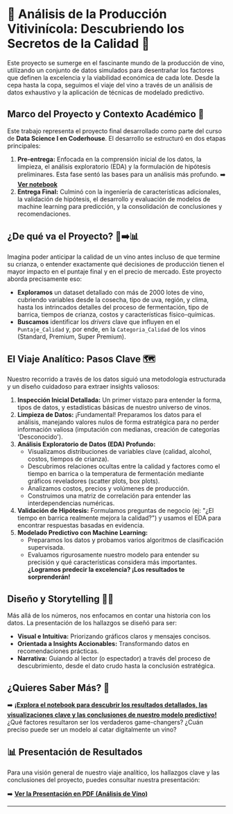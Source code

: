 # 🍷 Análisis de la Producción Vitivinícola: Descubriendo los Secretos de la Calidad 🚀

Este proyecto se sumerge en el fascinante mundo de la producción de vino, utilizando un conjunto de datos simulados para desentrañar los factores que definen la excelencia y la viabilidad económica de cada lote. Desde la cepa hasta la copa, seguimos el viaje del vino a través de un análisis de datos exhaustivo y la aplicación de técnicas de modelado predictivo.

## Marco del Proyecto y Contexto Académico 📝

Este trabajo representa el proyecto final desarrollado como parte del curso de **Data Science I en Coderhouse**. El desarrollo se estructuró en dos etapas principales:

1.  **Pre-entrega:** Enfocada en la comprensión inicial de los datos, la limpieza, el análisis exploratorio (EDA) y la formulación de hipótesis preliminares. Esta fase sentó las bases para un análisis más profundo. ➡️ **[Ver notebook](ProyectoDSParteIAlbornozJuanCruz.ipynb)**
2.  **Entrega Final:** Culminó con la ingeniería de características adicionales, la validación de hipótesis, el desarrollo y evaluación de modelos de machine learning para predicción, y la consolidación de conclusiones y recomendaciones.

## ¿De qué va el Proyecto? 🍇➡️📊

Imagina poder anticipar la calidad de un vino antes incluso de que termine su crianza, o entender exactamente qué decisiones de producción tienen el mayor impacto en el puntaje final y en el precio de mercado. Este proyecto aborda precisamente eso:

*   **Exploramos** un dataset detallado con más de 2000 lotes de vino, cubriendo variables desde la cosecha, tipo de uva, región, y clima, hasta los intrincados detalles del proceso de fermentación, tipo de barrica, tiempos de crianza, costos y características físico-químicas.
*   **Buscamos** identificar los *drivers* clave que influyen en el `Puntaje_Calidad` y, por ende, en la `Categoria_Calidad` de los vinos (Standard, Premium, Super Premium).

## El Viaje Analítico: Pasos Clave 🗺️

Nuestro recorrido a través de los datos siguió una metodología estructurada y un diseño cuidadoso para extraer insights valiosos:

1.  **Inspección Inicial Detallada:** Un primer vistazo para entender la forma, tipos de datos, y estadísticas básicas de nuestro universo de vinos.
2.  **Limpieza de Datos:** ¡Fundamental! Preparamos los datos para el análisis, manejando valores nulos de forma estratégica para no perder información valiosa (imputación con medianas, creación de categorías 'Desconocido').
3.  **Análisis Exploratorio de Datos (EDA) Profundo:**
    *   Visualizamos distribuciones de variables clave (calidad, alcohol, costos, tiempos de crianza).
    *   Descubrimos relaciones ocultas entre la calidad y factores como el tiempo en barrica o la temperatura de fermentación mediante gráficos reveladores (scatter plots, box plots).
    *   Analizamos costos, precios y volúmenes de producción.
    *   Construimos una matriz de correlación para entender las interdependencias numéricas.
4.  **Validación de Hipótesis:** Formulamos preguntas de negocio (ej: "¿El tiempo en barrica realmente mejora la calidad?") y usamos el EDA para encontrar respuestas basadas en evidencia.
5.  **Modelado Predictivo con Machine Learning:**
    *   Preparamos los datos  y probamos varios algoritmos de clasificación supervisada.
    *   Evaluamos rigurosamente nuestro modelo para entender su precisión y qué características considera más importantes. **¿Logramos predecir la excelencia? ¡Los resultados te sorprenderán!**

## Diseño y Storytelling 🎨📜

Más allá de los números, nos enfocamos en contar una historia con los datos. La presentación de los hallazgos se diseñó para ser:

*   **Visual e Intuitiva:** Priorizando gráficos claros y mensajes concisos.
*   **Orientada a Insights Accionables:** Transformando datos en recomendaciones prácticas.
*   **Narrativa:** Guiando al lector (o espectador) a través del proceso de descubrimiento, desde el dato crudo hasta la conclusión estratégica.

## ¿Quieres Saber Más? 🤔

➡️ **[¡Explora el notebook para descubrir los resultados detallados, las visualizaciones clave y las conclusiones de nuestro modelo predictivo!](ProyectoDSII)** ¿Qué factores resultaron ser los verdaderos game-changers? ¿Cuán preciso puede ser un modelo al catar digitalmente un vino?

## 📊 Presentación de Resultados

Para una visión general de nuestro viaje analítico, los hallazgos clave y las conclusiones del proyecto, puedes consultar nuestra presentación:

➡️ **[Ver la Presentación en PDF (Análisis de Vino)](Descubriendo-los-Secretos-de-un-Vino-Excepcional.pdf)**

---
